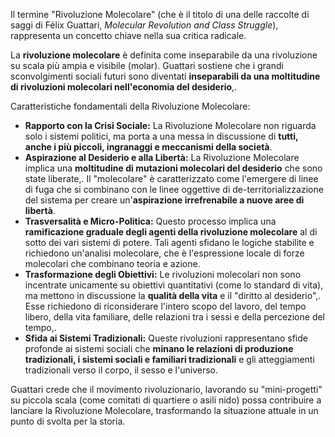 Il termine "Rivoluzione Molecolare" (che è il titolo di una delle raccolte di saggi di Félix Guattari, _Molecular Revolution and Class Struggle_), rappresenta un concetto chiave nella sua critica radicale.

La **rivoluzione molecolare** è definita come inseparabile da una rivoluzione su scala più ampia e visibile (molar). Guattari sostiene che i grandi sconvolgimenti sociali futuri sono diventati **inseparabili da una moltitudine di rivoluzioni molecolari nell'economia del desiderio**,.

Caratteristiche fondamentali della Rivoluzione Molecolare:

- **Rapporto con la Crisi Sociale:** La Rivoluzione Molecolare non riguarda solo i sistemi politici, ma porta a una messa in discussione di **tutti, anche i più piccoli, ingranaggi e meccanismi della società**.
- **Aspirazione al Desiderio e alla Libertà:** La Rivoluzione Molecolare implica una **moltitudine di mutazioni molecolari del desiderio** che sono state liberate,. Il "molecolare" è caratterizzato come l'emergere di linee di fuga che si combinano con le linee oggettive di de-territorializzazione del sistema per creare un'**aspirazione irrefrenabile a nuove aree di libertà**.
- **Trasversalità e Micro-Politica:** Questo processo implica una **ramificazione graduale degli agenti della rivoluzione molecolare** al di sotto dei vari sistemi di potere. Tali agenti sfidano le logiche stabilite e richiedono un'analisi molecolare, che è l'espressione locale di forze molecolari che combinano teoria e azione.
- **Trasformazione degli Obiettivi:** Le rivoluzioni molecolari non sono incentrate unicamente su obiettivi quantitativi (come lo standard di vita), ma mettono in discussione la **qualità della vita** e il "diritto al desiderio",. Esse richiedono di riconsiderare l'intero scopo del lavoro, del tempo libero, della vita familiare, delle relazioni tra i sessi e della percezione del tempo,.
- **Sfida ai Sistemi Tradizionali:** Queste rivoluzioni rappresentano sfide profonde ai sistemi sociali che **minano le relazioni di produzione tradizionali, i sistemi sociali e familiari tradizionali** e gli atteggiamenti tradizionali verso il corpo, il sesso e l'universo.

Guattari crede che il movimento rivoluzionario, lavorando su "mini-progetti" su piccola scala (come comitati di quartiere o asili nido) possa contribuire a lanciare la Rivoluzione Molecolare, trasformando la situazione attuale in un punto di svolta per la storia.